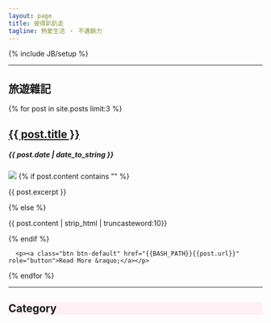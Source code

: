 ```yaml
---
layout: page
title: 彼得趴趴走
tagline: 熱愛生活 ‧ 不遺餘力
---
```

{% include JB/setup %}

<hr>

<div class="row">
<h2>旅遊雜記</h2>
{% for post in site.posts limit:3 %}
  <div class="col-md-4">
  
  <a href="{{ BASE_PATH }}{{ post.url }}"><h2>{{ post.title }}</h2></a>
      <h5><span class="glyphicon glyphicon-time"></span> {{ post.date | date_to_string }}</h5>
      <img src="{{ post.pic }}" class="img-thumbnail" >
      {% if post.content contains "<!--more-->" %}
        <p>{{ post.excerpt }}</p>
      {% else %}
        <p>{{ post.content | strip_html | truncasteword:10}}</p>
      {% endif %}

      <p><a class="btn btn-default" href="{{BASH_PATH}}{{post.url}}" role="button">Read More &raquo;</a></p>

  </div>
{% endfor %}
</div>

<hr>

<div class="col-sm-12" style="background-color:lavenderblush">
  <h2>Category</h2>
</div>
